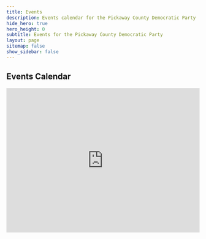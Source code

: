 ```yaml
---
title: Events
description: Events calendar for the Pickaway County Democratic Party
hide_hero: true
hero_height: 0
subtitle: Events for the Pickaway County Democratic Party
layout: page
sitemap: false
show_sidebar: false
---
```

<h2>Events Calendar</h2>

<style>
.responsiveCal {
position: relative; padding-bottom: 75%; height: 0; overflow: hidden;
}
 
.responsiveCal iframe {
position: absolute; top:0; left: 0; width: 100%; height: 100%;
}

@media all and (min-width: 768px) {
    .deskContent {display:block;}
    .phoneContent {display:none;}
}

@media all and (max-width: 767px) {
    .deskContent {display:none;}
    .phoneContent {display:block;}
}
</style>
<div class="responsiveCal">
<div class="deskContent"><iframe src="https://calendar.google.com/calendar/embed?src=fkspv970sq341dv11qo69hjhb4%40group.calendar.google.com&ctz=America%2FNew_York" style="border: 0" width="800" height="600" frameborder="0" scrolling="no"></iframe>
  </div>
<div class="phoneContent"><iframe src="https://calendar.google.com/calendar/embed?mode=AGENDA&amp;height=400&amp;wkst=1&amp;src=fkspv970sq341dv11qo69hjhb4%40group.calendar.google.com&ctz=America%2FNew_York" style="border: 0" width="280" height="500" frameborder="0" scrolling="no"></iframe></div></div>
